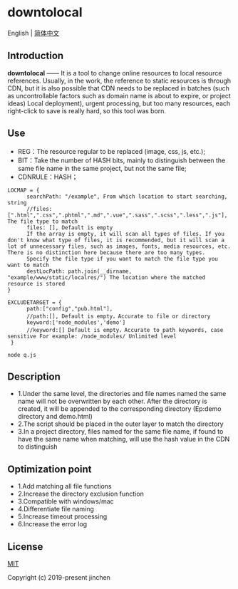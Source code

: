 # downtolocal
English | [简体中文](./README.zh-CN.md) 
## Introduction
**downtolocal** —— It is a tool to change online resources to local resource references. Usually, in the work, the reference to static resources is through CDN, but it is also possible that CDN needs to be replaced in batches (such as uncontrollable factors such as domain name is about to expire, or project ideas) Local deployment), urgent processing, but too many resources, each right-click to save is really hard, so this tool was born.
## Use
- REG：The resource regular to be replaced (image, css, js, etc.);
- BIT：Take the number of HASH bits, mainly to distinguish between the same file name in the same project, but not the same file;
- CDNRULE：HASH；
```
LOCMAP = {
      searchPath: "/example", From which location to start searching, string
      //files: [".html",".css",".phtml",".md",".vue",".sass",".scss",".less",".js"], The file type to match
      files: [], Default is empty
      If the array is empty, it will scan all types of files. If you don't know what type of files, it is recommended, but it will scan a lot of unnecessary files, such as images, fonts, media resources, etc. There is no distinction here because there are too many types.
      Specify the file type if you want to match the file type you want to match
      destLocPath: path.join(__dirname, "example/www/static/localres/") The location where the matched resource is stored
}
```
    
    
```
EXCLUDETARGET = {
      path:["config","pub.html"],
      //path:[], Default is empty，Accurate to file or directory
      keyword:['node_modules','demo'] 
      //keyword:[] Default is empty，Accurate to path keywords, case sensitive For example: /node_modules/ Unlimited level
 }
```

```
node q.js
```

## Description
- 1.Under the same level, the directories and file names named the same name will not be overwritten by each other. After the directory is created, it will be appended to the corresponding directory (Ep:demo directory and demo.html)
- 2.The script should be placed in the outer layer to match the directory
- 3.In a project directory, files named for the same file name, if found to have the same name when matching, will use the hash value in the CDN to distinguish

## Optimization point
- 1.Add matching all file functions
- 2.Increase the directory exclusion function
- 3.Compatible with windows/mac
- 4.Differentiate file naming
- 5.Increase timeout processing
- 6.Increase the error log

## License

[MIT](https://github.com/gitkingchen/downtolocal/blob/master/LICENSE)

Copyright (c) 2019-present jinchen